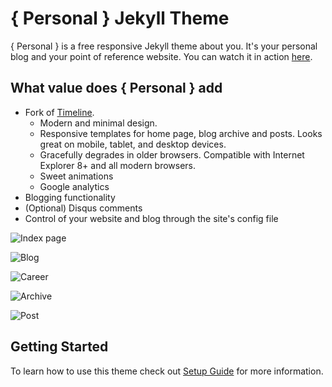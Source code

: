 # { Personal } Jekyll Theme

{ Personal } is a free responsive Jekyll theme about you. It's your personal blog and your point of reference website. You can watch it in action [here](http://panossakkos.github.io).

## What value does { Personal } add

* Fork of [Timeline](https://github.com/kirbyt/timeline-jekyll-theme).
  * Modern and minimal design.
  * Responsive templates for home page, blog archive and posts. Looks great on mobile, tablet, and desktop devices.
  * Gracefully degrades in older browsers. Compatible with Internet Explorer 8+ and all modern browsers.  
  * Sweet animations
  * Google analytics
* Blogging functionality
* (Optional) Disqus comments
* Control of your website and blog through the site's config file

![Index page](https://dl.dropboxusercontent.com/u/8522559/personal-jekyll-theme/index.jpg)

![Blog](https://dl.dropboxusercontent.com/u/8522559/personal-jekyll-theme/blog.jpg)

![Career](https://dl.dropboxusercontent.com/u/8522559/personal-jekyll-theme/career.jpg)

![Archive](https://dl.dropboxusercontent.com/u/8522559/personal-jekyll-theme/archive.jpg)

![Post](https://dl.dropboxusercontent.com/u/8522559/personal-jekyll-theme/post.jpg)

## Getting Started

To learn how to use this theme check out [Setup Guide](http://panossakkos.github.io) for more information.